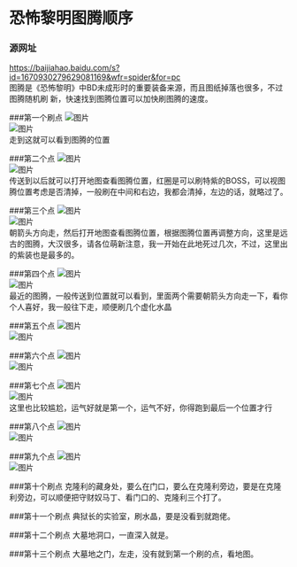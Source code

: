 # 恐怖黎明图腾顺序

### 源网址  
https://baijiahao.baidu.com/s?id=1670930279629081169&wfr=spider&for=pc  
图腾是《恐怖黎明》中BD未成形时的重要装备来源，而且图纸掉落也很多，不过图腾随机刷
新，快速找到图腾位置可以加快刷图腾的速度。

###第一个刷点
![图片](./img/01/pic-01.png)  
![图片](./img/01/pic-02.png)  
走到这就可以看到图腾的位置

###第二个点
![图片](./img/02/pic-01.png)  
![图片](./img/02/pic-02.png)  
传送到以后就可以打开地图查看图腾位置，红圈是可以刷特紫的BOSS，可以视图腾位置考虑是否清掉，一般刷在中间和右边，我都会清掉，左边的话，就略过了。

###第三个点
![图片](./img/03/pic-01.png)  
![图片](./img/03/pic-02.png)  
朝箭头方向走，然后打开地图查看图腾位置，根据图腾位置再调整方向，这里是远古的图腾，大汉很多，请各位萌新注意，我一开始在此地死过几次，不过，这里出的紫装也是最多的。

###第四个点
![图片](./img/04/pic-01.png)  
![图片](./img/04/pic-02.png)  
最近的图腾，一般传送到位置就可以看到，里面两个需要朝箭头方向走一下，看你个人喜好，我一般往下走，顺便刷几个虚化水晶

###第五个点
![图片](./img/05/pic-01.png)  
![图片](./img/05/pic-02.png)

###第六个点
![图片](./img/06/pic-01.png)  
![图片](./img/06/pic-02.png)

###第七个点
![图片](./img/07/pic-01.png)  
![图片](./img/07/pic-02.png)  
这里也比较尴尬，运气好就是第一个，运气不好，你得跑到最后一个位置才行

###第八个点
![图片](./img/08/pic-01.png)  
![图片](./img/08/pic-02.png)

###第九个点
![图片](./img/09/pic-01.png)  
![图片](./img/09/pic-02.png)

###第十个刷点
克隆利的藏身处，要么在门口，要么在克隆利旁边，要是在克隆利旁边，可以顺便把守财奴马丁、看门口的、克隆利三个打了。

###第十一个刷点
典狱长的实验室，刷水晶，要是没看到就跑佬。

###第十二个刷点
大墓地洞口，一直深入就是。

###第十三个刷点
大墓地之门，左走，没有就到第一个刷的点，看地图。